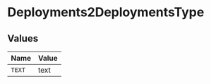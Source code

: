 # Deployments2DeploymentsType


## Values

| Name   | Value  |
| ------ | ------ |
| `TEXT` | text   |